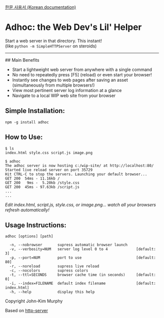 [한문 사용서 (Korean documentation)](https://github.com/Leftium/adhoc/blob/master/README-kr.md)

# Adhoc: the Web Dev's Lil' Helper

Start a web server in that directory. This instant! <br />
(like `python -m SimpleHTTPServer` on steroids)
<hr />
## Main Benefits

- Start a lightweight web server from anywhere with a single command
- No need to repeatedly press [F5] \(reload) or even start your browser!
- Instantly see changes to web pages after saving an asset (simultaneously from multiple browsers!)
- View most pertinent server log information at a glance
- Navigate to a local WIP web site from your browser


## Simple Installation:

    npm -g install adhoc


## How to Use:

    $ ls
    index.html style.css script.js image.png

    $ adhoc
    The adhoc server is now hosting c:/wip-site/ at http://localhost:80/
    Started live reload server on port 35729
    Hit CTRL-C to stop the servers. Launching your default browser...
    GET 200  54ms - 11.16kb /
    GET 200   9ms -  5.20kb /style.css
    GET 200  45ms - 97.63kb /script.js
    ...
    ...

*Edit index.html, script.js, style.css, or image.png...
watch all your browsers refresh automatically!*


## Usage Instructions:

    adhoc [options] [path]

      -n, --nobrowser       supress automatic browser launch
      -v, --verbosity=NUM   server log level 0 to 4             [default: 3]
      -p, --port=NUM        port to use                         [default: 80]
      -r, --noreload        supress live reload
      -c, --nocolors        supress colors
      -t, --ttl=SECONDS     browser cache time (in seconds)     [default: 0]
      -i, --index=FILENAME  default index filename              [default: index.html]
      -h, --help            display this help


Copyright John-Kim Murphy

Based on [http-server](https://github.com/nodeapps/http-server)
